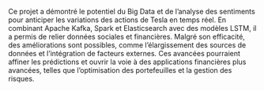 Ce projet a démontré le potentiel du Big Data et de l’analyse des sentiments pour anticiper les variations des actions de Tesla en temps réel. En combinant Apache Kafka, Spark et Elasticsearch avec des modèles LSTM, il a permis de relier données sociales et financières. Malgré son efficacité, des améliorations sont possibles, comme l’élargissement des sources de données et l’intégration de facteurs externes. Ces avancées pourraient affiner les prédictions et ouvrir la voie à des applications financières plus avancées, telles que l’optimisation des portefeuilles et la gestion des risques.
